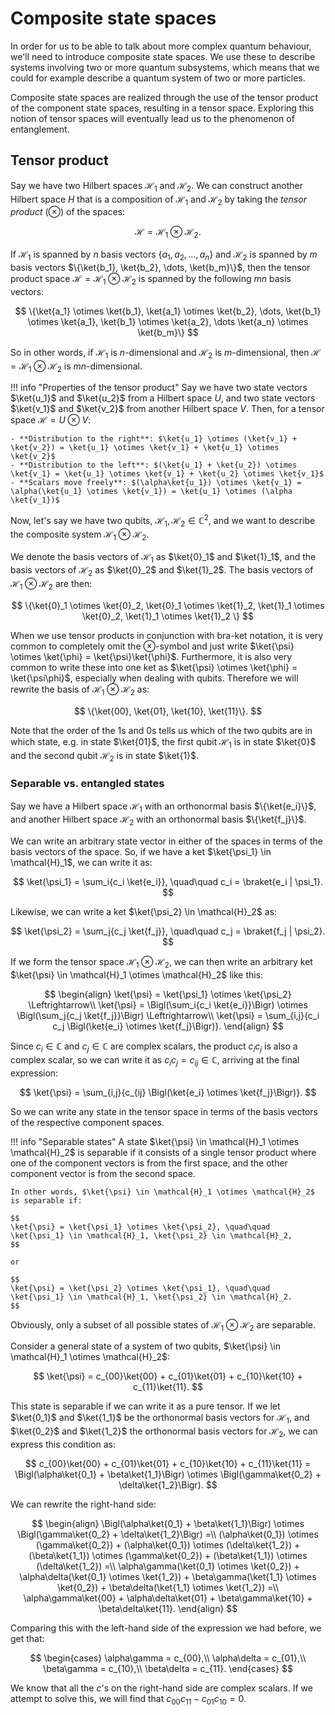 # Composite state spaces
In order for us to be able to talk about more complex quantum behaviour, we'll need to introduce composite state spaces. We use these to describe systems involving two or more quantum subsystems, which means that we could for example describe a quantum system of two or more particles.

Composite state spaces are realized through the use of the tensor product of the component state spaces, resulting in a tensor space. Exploring this notion of tensor spaces will eventually lead us to the phenomenon of entanglement.

## Tensor product
Say we have two Hilbert spaces $\mathcal{H}_1$ and $\mathcal{H}_2$. We can construct another Hilbert space $H$ that is a composition of $\mathcal{H}_1$ and $\mathcal{H}_2$ by taking the *tensor product* ($\otimes$) of the spaces:

$$
\mathcal{H} = \mathcal{H}_1 \otimes \mathcal{H}_2.
$$

If $\mathcal{H}_1$ is spanned by $n$ basis vectors $\{a_1, a_2, \dots, a_n\}$ and $\mathcal{H}_2$ is spanned by $m$ basis vectors $\{\ket{b_1}, \ket{b_2}, \dots, \ket{b_m}\}$, then the tensor product space $\mathcal{H} = \mathcal{H}_1 \otimes \mathcal{H}_2$ is spanned by the following $mn$ basis vectors:

$$
\{\ket{a_1} \otimes \ket{b_1}, \ket{a_1} \otimes \ket{b_2}, \dots, \ket{b_1} \otimes \ket{a_1}, \ket{b_1} \otimes \ket{a_2}, \dots \ket{a_n} \otimes \ket{b_m}\}
$$

So in other words, if $\mathcal{H}_1$ is $n$-dimensional and $\mathcal{H}_2$ is $m$-dimensional, then $\mathcal{H} = \mathcal{H}_1 \otimes \mathcal{H}_2$ is $mn$-dimensional.

!!! info "Properties of the tensor product"
    Say we have two state vectors $\ket{u_1}$ and $\ket{u_2}$ from a Hilbert space $U$, and two state vectors $\ket{v_1}$ and $\ket{v_2}$ from another Hilbert space $V$. Then, for a tensor space $\mathcal{H} = U \otimes V$:
    
    - **Distribution to the right**: $\ket{u_1} \otimes (\ket{v_1} + \ket{v_2}) = \ket{u_1} \otimes \ket{v_1} + \ket{u_1} \otimes \ket{v_2}$
    - **Distribution to the left**: $(\ket{u_1} + \ket{u_2}) \otimes \ket{v_1} = \ket{u_1} \otimes \ket{v_1} + \ket{u_2} \otimes \ket{v_1}$
    - **Scalars move freely**: $(\alpha\ket{u_1}) \otimes \ket{v_1} = \alpha(\ket{u_1} \otimes \ket{v_1}) = \ket{u_1} \otimes (\alpha \ket{v_1})$

Now, let's say we have two qubits, $\mathcal{H}_1, \mathcal{H}_2 \in \mathbb{C}^2$, and we want to describe the composite system $\mathcal{H}_1 \otimes \mathcal{H}_2$.

We denote the basis vectors of $\mathcal{H}_1$ as $\ket{0}_1$ and $\ket{1}_1$, and the basis vectors of $\mathcal{H}_2$ as $\ket{0}_2$ and $\ket{1}_2$. The basis vectors of $\mathcal{H}_1 \otimes \mathcal{H}_2$ are then:

$$
\{\ket{0}_1 \otimes \ket{0}_2, \ket{0}_1 \otimes \ket{1}_2, \ket{1}_1 \otimes \ket{0}_2, \ket{1}_1 \otimes \ket{1}_2 \}
$$

When we use tensor products in conjunction with bra-ket notation, it is very common to completely omit the $\otimes$-symbol and just write $\ket{\psi} \otimes \ket{\phi} = \ket{\psi}\ket{\phi}$. Furthermore, it is also very common to write these into one ket as $\ket{\psi} \otimes \ket{\phi} = \ket{\psi\phi}$, especially when dealing with qubits. Therefore we will rewrite the basis of $\mathcal{H}_1 \otimes \mathcal{H}_2$ as:

$$
\{\ket{00}, \ket{01}, \ket{10}, \ket{11}\}.
$$

Note that the order of the 1s and 0s tells us which of the two qubits are in which state, e.g. in state $\ket{01}$, the first qubit $\mathcal{H}_1$ is in state $\ket{0}$ and the second qubit $\mathcal{H}_2$ is in state $\ket{1}$.


### Separable vs. entangled states
Say we have a Hilbert space $\mathcal{H}_1$ with an orthonormal basis $\{\ket{e_i}\}$, and another Hilbert space $\mathcal{H}_2$ with an orthonormal basis $\{\ket{f_j}\}$.

We can write an arbitrary state vector in either of the spaces in terms of the basis vectors of the space. So, if we have a ket $\ket{\psi_1} \in \mathcal{H}_1$, we can write it as:

$$
\ket{\psi_1} = \sum_i{c_i \ket{e_i}}, \quad\quad c_i = \braket{e_i | \psi_1}.
$$

Likewise, we can write a ket $\ket{\psi_2} \in \mathcal{H}_2$ as:

$$
\ket{\psi_2} = \sum_j{c_j \ket{f_j}}, \quad\quad c_j = \braket{f_j | \psi_2}.
$$

If we form the tensor space $\mathcal{H}_1 \otimes \mathcal{H}_2$, we can then write an arbitrary ket $\ket{\psi} \in \mathcal{H}_1 \otimes \mathcal{H}_2$ like this:

$$
\begin{align}
    \ket{\psi} = \ket{\psi_1} \otimes \ket{\psi_2} \Leftrightarrow\\
    \ket{\psi} = \Bigl(\sum_i{c_i \ket{e_i}}\Bigr) \otimes \Bigl(\sum_j{c_j \ket{f_j}}\Bigr) \Leftrightarrow\\
    \ket{\psi} = \sum_{i,j}{c_i c_j \Bigl(\ket{e_i} \otimes \ket{f_j}\Bigr)}.
\end{align}
$$

Since $c_i \in \mathbb{C}$ and $c_j \in \mathbb{C}$ are complex scalars, the product $c_i c_j$ is also a complex scalar, so we can write it as $c_i c_j = c_{ij} \in \mathbb{C}$, arriving at the final expression:

$$
\ket{\psi} = \sum_{i,j}{c_{ij} \Bigl(\ket{e_i} \otimes \ket{f_j}\Bigr)}.
$$

So we can write any state in the tensor space in terms of the basis vectors of the respective component spaces.

!!! info "Separable states"
    A state $\ket{\psi} \in \mathcal{H}_1 \otimes \mathcal{H}_2$ is separable if it consists of a single tensor product where one of the component vectors is from the first space, and the other component vector is from the second space.
    
    In other words, $\ket{\psi} \in \mathcal{H}_1 \otimes \mathcal{H}_2$ is separable if:

    $$
    \ket{\psi} = \ket{\psi_1} \otimes \ket{\psi_2}, \quad\quad \ket{\psi_1} \in \mathcal{H}_1, \ket{\psi_2} \in \mathcal{H}_2,
    $$

    or

    $$
    \ket{\psi} = \ket{\psi_2} \otimes \ket{\psi_1}, \quad\quad \ket{\psi_1} \in \mathcal{H}_1, \ket{\psi_2} \in \mathcal{H}_2.
    $$

Obviously, only a subset of all possible states of $\mathcal{H}_1 \otimes \mathcal{H}_2$ are separable.

Consider a general state of a system of two qubits, $\ket{\psi} \in \mathcal{H}_1 \otimes \mathcal{H}_2$:

$$
\ket{\psi} = c_{00}\ket{00} + c_{01}\ket{01} + c_{10}\ket{10} + c_{11}\ket{11}.
$$

This state is separable if we can write it as a pure tensor. If we let $\ket{0_1}$ and $\ket{1_1}$ be the orthonormal basis vectors for $\mathcal{H}_1$, and $\ket{0_2}$ and $\ket{1_2}$ the orthonormal basis vectors for $\mathcal{H}_2$, we can express this condition as:

$$
c_{00}\ket{00} + c_{01}\ket{01} + c_{10}\ket{10} + c_{11}\ket{11} = \Bigl(\alpha\ket{0_1} + \beta\ket{1_1}\Bigr) \otimes \Bigl(\gamma\ket{0_2} + \delta\ket{1_2}\Bigr).
$$

We can rewrite the right-hand side:

$$
\begin{align}
    \Bigl(\alpha\ket{0_1} + \beta\ket{1_1}\Bigr) \otimes \Bigl(\gamma\ket{0_2} + \delta\ket{1_2}\Bigr) =\\
    (\alpha\ket{0_1}) \otimes (\gamma\ket{0_2}) + (\alpha\ket{0_1}) \otimes (\delta\ket{1_2}) + (\beta\ket{1_1}) \otimes (\gamma\ket{0_2}) + (\beta\ket{1_1}) \otimes (\delta\ket{1_2}) =\\
    \alpha\gamma(\ket{0_1} \otimes \ket{0_2}) + \alpha\delta(\ket{0_1} \otimes \ket{1_2}) + \beta\gamma(\ket{1_1} \otimes \ket{0_2}) + \beta\delta(\ket{1_1} \otimes \ket{1_2}) =\\
    \alpha\gamma\ket{00} + \alpha\delta\ket{01} + \beta\gamma\ket{10} + \beta\delta\ket{11}.
\end{align}
$$

Comparing this with the left-hand side of the expression we had before, we get that:

$$
\begin{cases}
    \alpha\gamma = c_{00},\\
    \alpha\delta = c_{01},\\
    \beta\gamma = c_{10},\\
    \beta\delta = c_{11}.
\end{cases}
$$

We know that all the $c$'s on the right-hand side are complex scalars. If we attempt to solve this, we will find that $c_{00}c_{11} - c_{01}c_{10} = 0$.